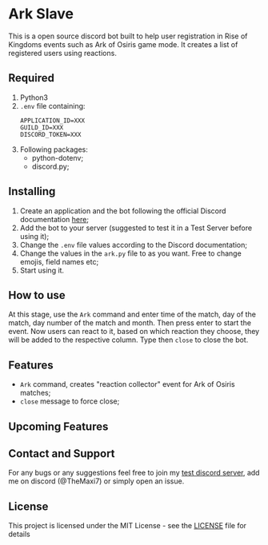 # Ark Slave

This is a open source discord bot built to help user registration in Rise of Kingdoms events such as Ark of Osiris game mode.
It creates a list of registered users using reactions.

## Required 

1. Python3
2. `.env` file containing:
	```
	APPLICATION_ID=XXX
	GUILD_ID=XXX
	DISCORD_TOKEN=XXX
	```
3. Following packages:
	- python-dotenv;
	- discord.py;

## Installing

1. Create an application and the bot following the official Discord documentation [here](https://discord.com/developers/docs/intro);
2. Add the bot to your server (suggested to test it in a Test Server before using it);
3. Change the `.env` file values according to the Discord documentation;
4. Change the values in the `ark.py` file to as you want. Free to change emojis, field names etc;
5. Start using it.

## How to use

At this stage, use the `Ark` command and enter time of the match, day of the match, day number of the match and month. Then press enter to start the event.
Now users can react to it, based on which reaction they choose, they will be added to the respective column.
Type then `close` to close the bot.


## Features

- `Ark` command, creates "reaction collector" event for Ark of Osiris matches;
- `close` message to force close;

## Upcoming Features



## Contact and Support

For any bugs or any suggestions feel free to join my [test discord server](https://discord.gg/EH7QhwxqkW), add me on discord (@TheMaxi7) or simply open an issue.

## License

This project is licensed under the MIT License - see the [LICENSE](https://github.com/Altaro97/Discord-Bots/blob/main/LICENSE) file for details



